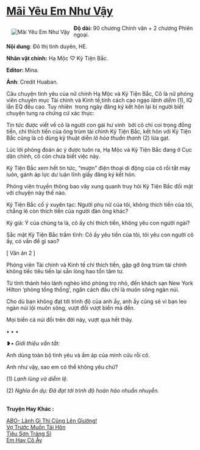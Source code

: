 <a href="https://utruyen.com/truyen/mai-yeu-em-nhu-vay/17120/" title="Mãi Yêu Em Như Vậy"><h1>Mãi Yêu Em Như Vậy</h1></a><div style="display:table"><img align="right" style="float: left; padding: 10px;" src="https://utruyen.com/images/story/200x260/mai-yeu-em-nhu-vay.jpg" alt="Mãi Yêu Em Như Vậy"><b>Độ dài: </b>90 chương Chính văn + 2 chương Phiên ngoại. <p></p><b>Nội dung</b>: Đô thị tình duyên, HE. <p></p><b>Nhân vật chính:</b> Hạ Mộc ♡ Kỷ Tiện Bắc. <p></p><b>Editor: </b>Mina.<p></p><b>Ảnh</b>: Credit Huaban.<p></p>Câu chuyện tình yêu của nữ chính Hạ Mộc và Kỷ Tiện Bắc, Cô là nữ phóng viên chuyên mục Tài chính và Kinh tế,tính cách cao ngạo <em>lãnh diễm</em> (1), IQ lẫn EQ đều cao. Tuy nhiên  trong ngày đăng ký kết hôn lại bị người biết chuyện tung ra chứng cứ xác thực:<p></p>Tin tức được viết về cô là người con gái hư vinh  bởi cô chỉ coi trọng đồng tiền, chỉ thích tiền của ông trùm tài chính Kỷ Tiện Bắc, kết hôn với Kỷ Tiện Bắc cũng là cô dùng kỹ thuật diễn <em>lô hỏa thuần thanh</em> (2) lừa gạt.<p></p>Lúc lời phỏng đoán ác ý được tuôn ra, Hạ Mộc và Kỷ Tiện Bắc đang ở Cục dân chính, cô còn chưa biết việc này.<p></p>Kỷ Tiện Bắc xem hết tin tức, “mượn” điện thoại di động của cô rồi tắt máy luôn, gánh áp lực dư luận lĩnh giấy đăng ký kết hôn.<p></p>Phóng viên truyền thông bao vây xung quanh truy hỏi Kỷ Tiện Bắc đối mặt với chuyện này thế nào.<p></p>Kỷ Tiện Bắc cố ý xuyên tạc: Người phụ nữ của tôi, không thích tiền của tôi, chẳng lẽ còn thích tiền của người đàn ông khác?<p></p>Ký giả: Ý của chúng ta là, cô ấy chỉ thích tiền, không yêu con người ngài?<p></p>Sắc mặt Kỷ Tiện Bắc trầm tĩnh: Cô ấy yêu tiền của tôi, tôi yêu con người cô ấy, có vấn đề gì sao?<p></p>[ Văn án 2 ]<p></p>Phóng viên Tài chính và Kinh tế chỉ thích tiền, gặp gỡ ông trùm tài chính không tiếc tiêu tiền lại sẵn lòng hao tổn tâm tư.<p></p>Từ tỉnh thành hẻo lánh nghèo khó phòng trọ nhỏ, đến khách sạn New York Hilton ‘phòng tổng thống’, ngăn cách đâu chỉ là muôn sông ngàn núi.<p></p>Cho dù bạn không đạt tới trình độ của anh ấy, anh ấy cũng sẽ vì bạn leo ngàn núi lội muôn sông, vượt đồi vượt biển mà đến.<p></p>Mọi biển cả núi đồi trên đời này, vượt qua hết thảy.<p></p>• • •<p></p>❥• <em>Giới thiệu vắn tắt:</em><p></p>Anh dùng toàn bộ tình yêu và ấm áp của mình cứu rỗi cô.<p></p>Anh như vậy, sao em có thể không yêu chứ?<p></p>(1)<em> Lạnh lùng và diễm lệ.</em><p></p>(2)<em> Nghĩa ẩn dụ: Đã đạt tới trình độ hoàn hảo nhuần nhuyễn. </em></div><p><br><b>Truyện Hay Khác :</b></p><a href="https://utruyen.com/truyen/abo-lanh-gi-thi-cung-len-giuong/19407/" alt="ABO- Lãnh Gì Thì Cũng Lên Giường!">ABO- Lãnh Gì Thì Cũng Lên Giường!</a><br/><a href="https://www.flickr.com/photos/184340401@N07/48819176242/" alt="Vợ Trước Muốn Tái Hôn">Vợ Trước Muốn Tái Hôn</a><br/><a href="https://github.com/quanluxury/ngontinhhot/tree/master/truyenhay/20576/" alt="Tiêu Sơn Tráng Sĩ">Tiêu Sơn Tráng Sĩ</a><br/><a href="https://github.com/quanluxury/ngontinhhot/tree/master/truyenhay/18908/" alt="Em Hay Cô Ấy">Em Hay Cô Ấy</a><br/>